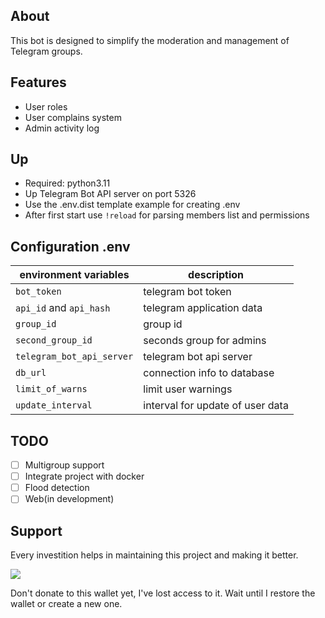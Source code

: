## About
This bot is designed to simplify the moderation and management of Telegram groups.

## Features

* User roles
* User complains system
* Admin activity log

## Up

- Required: python3.11
- Up Telegram Bot API server on port 5326
- Use the .env.dist template example for creating .env 
- After first start use `!reload` for parsing members list and permissions 

## Configuration .env

| environment variables         | description                      |
|-------------------------------|----------------------------------|
| `bot_token`                   | telegram bot token               |
| `api_id` and `api_hash`       | telegram application data        |
| `group_id`                    | group id                         |
| `second_group_id`             | seconds group for admins         |
| `telegram_bot_api_server`     | telegram bot api server          |
| `db_url`                      | connection info to database      |
| `limit_of_warns`              | limit user warnings              |
| `update_interval`             | interval for update of user data |    

## TODO  

- [ ] Multigroup support
- [ ] Integrate project with docker 
- [ ] Flood detection
- [ ] Web(in development)

## Support 

Every investition helps in maintaining this project and making it better.

<img src="https://img.shields.io/badge/btc-bc1qzp7q3rghzcx70534e7xf6tj0ns3dqvvnex80kf-green?logo=bitcoin">

Don't donate to this wallet yet, I've lost access to it. Wait until I restore the wallet or create a new one.
